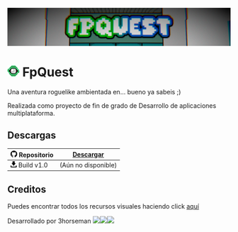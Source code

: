 

![banner fpquest](https://raw.githubusercontent.com/ZagloSs/SpritesFPQuest/main/Banner.png)
# ![enter image description here](https://github.com/ZagloSs/SpritesFPQuest/blob/main/logo.png?raw=true) FpQuest
Una aventura roguelike ambientada en... bueno ya sabeis ;)

Realizada como proyecto de fin de grado de Desarrollo de aplicaciones multiplataforma.




## Descargas
| ![enter image description here](https://github.com/ZagloSs/SpritesFPQuest/blob/main/2.png?raw=true) Repositorio|[Descargar](https://github.com/ZagloSs/FPQuest/archive/refs/heads/main.zip)  |
|--|--|
|  ![enter image description here](https://github.com/ZagloSs/SpritesFPQuest/blob/main/Si3.png?raw=true) Build v1.0 | (Aún no disponible) |


## Creditos
Puedes encontrar todos los recursos visuales haciendo click [aquí](https://github.com/ZagloSs/SpritesFPQuest/tree/main/Sprites)

Desarrollado por 3horseman
[<img src="https://avatars.githubusercontent.com/u/71779031?v=4" width=115>](https://github.com/ZagloSs)[<img src="https://avatars.githubusercontent.com/u/132547353?v=4" width=115>](https://github.com/Marcosino4)[<img src="https://avatars.githubusercontent.com/u/132547348?v=4" width=115>](https://github.com/SaqFernando)
